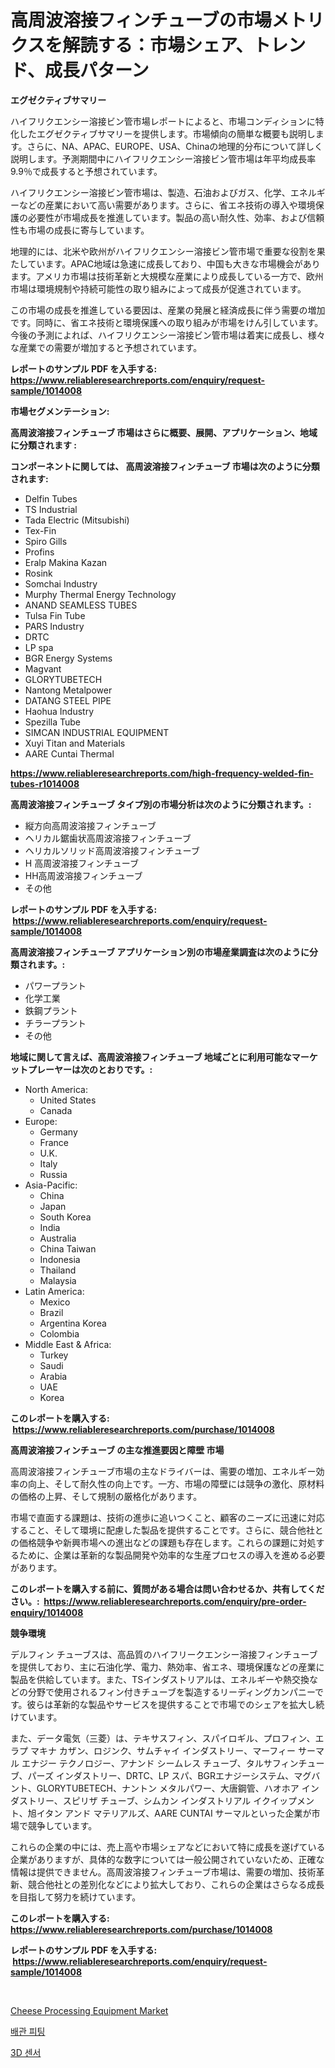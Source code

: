 <p><h1>高周波溶接フィンチューブの市場メトリクスを解読する：市場シェア、トレンド、成長パターン</h1></p><p><strong>エグゼクティブサマリー</strong></p>
<p><p>ハイフリクエンシー溶接ビン管市場レポートによると、市場コンディションに特化したエグゼクティブサマリーを提供します。市場傾向の簡単な概要も説明します。さらに、NA、APAC、EUROPE、USA、Chinaの地理的分布について詳しく説明します。予測期間中にハイフリクエンシー溶接ビン管市場は年平均成長率9.9％で成長すると予想されています。</p><p>ハイフリクエンシー溶接ビン管市場は、製造、石油およびガス、化学、エネルギーなどの産業において高い需要があります。さらに、省エネ技術の導入や環境保護の必要性が市場成長を推進しています。製品の高い耐久性、効率、および信頼性も市場の成長に寄与しています。</p><p>地理的には、北米や欧州がハイフリクエンシー溶接ビン管市場で重要な役割を果たしています。APAC地域は急速に成長しており、中国も大きな市場機会があります。アメリカ市場は技術革新と大規模な産業により成長している一方で、欧州市場は環境規制や持続可能性の取り組みによって成長が促進されています。</p><p>この市場の成長を推進している要因は、産業の発展と経済成長に伴う需要の増加です。同時に、省エネ技術と環境保護への取り組みが市場をけん引しています。今後の予測によれば、ハイフリクエンシー溶接ビン管市場は着実に成長し、様々な産業での需要が増加すると予想されています。</p></p>
<p><strong>レポートのサンプル PDF を入手する: <a href="https://www.reliableresearchreports.com/enquiry/request-sample/1014008">https://www.reliableresearchreports.com/enquiry/request-sample/1014008</a></strong></p>
<p><strong>市場セグメンテーション:</strong></p>
<p><strong> 高周波溶接フィンチューブ 市場はさらに概要、展開、アプリケーション、地域に分類されます :</strong></p>
<p><strong>コンポーネントに関しては、 高周波溶接フィンチューブ 市場は次のように分類されます: &nbsp;</strong></p>
<p><ul><li>Delfin Tubes</li><li>TS Industrial</li><li>Tada Electric (Mitsubishi)</li><li>Tex-Fin</li><li>Spiro Gills</li><li>Profins</li><li>Eralp Makina Kazan</li><li>Rosink</li><li>Somchai Industry</li><li>Murphy Thermal Energy Technology</li><li>ANAND SEAMLESS TUBES</li><li>Tulsa Fin Tube</li><li>PARS Industry</li><li>DRTC</li><li>LP spa</li><li>BGR Energy Systems</li><li>Magvant</li><li>GLORYTUBETECH</li><li>Nantong Metalpower</li><li>DATANG STEEL PIPE</li><li>Haohua Industry</li><li>Spezilla Tube</li><li>SIMCAN INDUSTRIAL EQUIPMENT</li><li>Xuyi Titan and Materials</li><li>AARE Cuntai Thermal</li></ul></p>
<p><strong><a href="https://www.reliableresearchreports.com/high-frequency-welded-fin-tubes-r1014008">https://www.reliableresearchreports.com/high-frequency-welded-fin-tubes-r1014008</a></strong></p>
<p><strong> 高周波溶接フィンチューブ タイプ別の市場分析は次のように分類されます。:</strong></p>
<p><ul><li>縦方向高周波溶接フィンチューブ</li><li>ヘリカル鋸歯状高周波溶接フィンチューブ</li><li>ヘリカルソリッド高周波溶接フィンチューブ</li><li>H 高周波溶接フィンチューブ</li><li>HH高周波溶接フィンチューブ</li><li>その他</li></ul></p>
<p><strong>レポートのサンプル PDF を入手する: &nbsp;<a href="https://www.reliableresearchreports.com/enquiry/request-sample/1014008">https://www.reliableresearchreports.com/enquiry/request-sample/1014008</a></strong></p>
<p><strong> 高周波溶接フィンチューブ アプリケーション別の市場産業調査は次のように分類されます。:</strong></p>
<p><ul><li>パワープラント</li><li>化学工業</li><li>鉄鋼プラント</li><li>チラープラント</li><li>その他</li></ul></p>
<p><strong>地域に関して言えば、高周波溶接フィンチューブ 地域ごとに利用可能なマーケットプレーヤーは次のとおりです。:</strong></p>
<p><ul>
    <li>
        North America:
        <ul>
            <li>United States</li>
            <li>Canada</li>
        </ul>
    </li>
    <li>
        Europe:
        <ul>
            <li>Germany</li>
            <li>France</li>
            <li>U.K.</li>
            <li>Italy</li>
            <li>Russia</li>
        </ul>
    </li>
    <li>
        Asia-Pacific:
        <ul>
            <li>China</li>
            <li>Japan</li>
            <li>South Korea</li>
            <li>India</li>
            <li>Australia</li>
            <li>China Taiwan</li>
            <li>Indonesia</li>
            <li>Thailand</li>
            <li>Malaysia</li>
        </ul>
    </li>
    <li>
        Latin America:
        <ul>
            <li>Mexico</li>
            <li>Brazil</li>
            <li>Argentina Korea</li>
            <li>Colombia</li>
        </ul>
    </li>
    <li>
        Middle East & Africa:
        <ul>
            <li>Turkey</li>
            <li>Saudi</li>
            <li>Arabia</li>
            <li>UAE</li>
            <li>Korea</li>
        </ul>
    </li>
    </ul></p>
<p><strong>このレポートを購入する: &nbsp;<a href="https://www.reliableresearchreports.com/purchase/1014008">https://www.reliableresearchreports.com/purchase/1014008</a></strong></p>
<p><strong>高周波溶接フィンチューブ の主な推進要因と障壁 市場</strong></p>
<p><p>高周波溶接フィンチューブ市場の主なドライバーは、需要の増加、エネルギー効率の向上、そして耐久性の向上です。一方、市場の障壁には競争の激化、原材料の価格の上昇、そして規制の厳格化があります。</p><p>市場で直面する課題は、技術の進歩に追いつくこと、顧客のニーズに迅速に対応すること、そして環境に配慮した製品を提供することです。さらに、競合他社との価格競争や新興市場への進出などの課題も存在します。これらの課題に対処するために、企業は革新的な製品開発や効率的な生産プロセスの導入を進める必要があります。</p></p>
<p><strong>このレポートを購入する前に、質問がある場合は問い合わせるか、共有してください。:&nbsp; <a href="https://www.reliableresearchreports.com/enquiry/pre-order-enquiry/1014008">https://www.reliableresearchreports.com/enquiry/pre-order-enquiry/1014008</a></strong></p>
<p><strong>競争環境</strong></p>
<p><p>デルフィン チューブスは、高品質のハイフリークエンシー溶接フィンチューブを提供しており、主に石油化学、電力、熱効率、省エネ、環境保護などの産業に製品を供給しています。また、TSインダストリアルは、エネルギーや熱交換などの分野で使用されるフィン付きチューブを製造するリーディングカンパニーです。彼らは革新的な製品やサービスを提供することで市場でのシェアを拡大し続けています。</p><p>また、データ電気（三菱）は、テキサスフィン、スパイロギル、プロフィン、エラプ マキナ カザン、ロジンク、サムチャイ インダストリー、マーフィー サーマル エナジー テクノロジー、アナンド シームレス チューブ、タルサフィンチューブ、パーズ インダストリー、DRTC、LP スパ、BGRエナジーシステム、マグバント、GLORYTUBETECH、ナントン メタルパワー、大唐鋼管、ハオホア インダストリー、スピリザ チューブ、シムカン インダストリアル イクイップメント、旭イタン アンド マテリアルズ、AARE CUNTAI サーマルといった企業が市場で競争しています。</p><p>これらの企業の中には、売上高や市場シェアなどにおいて特に成長を遂げている企業がありますが、具体的な数字については一般公開されていないため、正確な情報は提供できません。高周波溶接フィンチューブ市場は、需要の増加、技術革新、競合他社との差別化などにより拡大しており、これらの企業はさらなる成長を目指して努力を続けています。</p></p>
<p><strong>このレポートを購入する: &nbsp; <a href="https://www.reliableresearchreports.com/purchase/1014008">https://www.reliableresearchreports.com/purchase/1014008</a></strong></p>
<p><strong>レポートのサンプル PDF を入手する: &nbsp;<a href="https://www.reliableresearchreports.com/enquiry/request-sample/1014008">https://www.reliableresearchreports.com/enquiry/request-sample/1014008</a></strong><strong></strong></p>
<p>&nbsp;</p>
<p><p><a href="https://github.com/Airanohannonzb68e5pb53oc1/Market-Research-Report-List-2/blob/main/cheese-processing-equipment-market.md">Cheese Processing Equipment Market</a></p><p><a href="https://github.com/JeromeRtyau89966/Market-Research-Report-List-1/blob/main/435840119640.md">배관 피팅</a></p><p><a href="https://github.com/TimmyMann6767/Market-Research-Report-List-1/blob/main/994463919639.md">3D 센서</a></p></p>